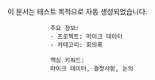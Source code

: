 이 문서는 테스트 목적으로 자동 생성되었습니다.
                
                주요 정보:
                - 프로젝트: 마이크 데이터
                - 카테고리: 회의록
                
                핵심 키워드:
                마이크 데이터, 결정사항, 논의